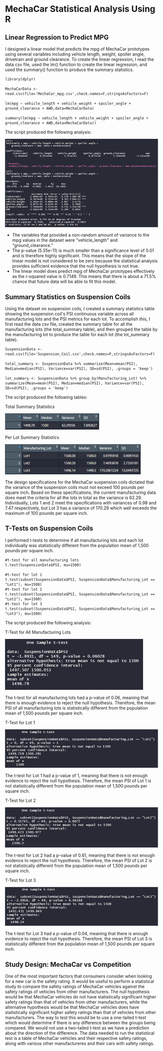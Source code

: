 # MechaCar Statistical Analysis Using R

## Linear Regression to Predict MPG
I designed a linear model that predicts the mpg of MechaCar prototypes using several variables including vehicle length, weight, spoiler angle, drivetrain and ground clearance. To create the linear regression, I read the data csv file, used the lm() function to create the linear regression, and used the summary() function to produce the summary statistics.

```
library(dplyr)

MechaCarData <- read.csv(file='MechaCar_mpg.csv',check.names=F,stringsAsFactors=F)

lm(mpg ~ vehicle_length + vehicle_weight + spoiler_angle + ground_clearance + AWD,data=MechaCarData)

summary(lm(mpg ~ vehicle_length + vehicle_weight + spoiler_angle + ground_clearance + AWD,data=MechaCarData))
```

The script produced the following analysis:

![Linear Regression MPG](/Resources/linreg_mpg.PNG)

 - The variables that provided a non-random amount of variance to the mpg values in the dataset were "vehicle_length" and "ground_clearance."
 - The p-value (5.35e-11) is much smaller than a significance level of 0.01 and is therefore highly significant. This means that the slope of the linear model is not considered to be zero because the statistical analysis provides sufficient evidence that the null hypothesis is not true.
 - The linear model does predict mpg of MechaCar prototypes effectively as the r-squared value is 0.7149. This means that there is about a 71.5% chance that future data will be able to fit this model.

## Summary Statistics on Suspension Coils
Using the dataset on suspension coils, I created a summary statistics table showing the suspension coil's PSI continuous variable across all manufacturing lots and the PSI metrics for each lot. To accomplish this, I first read the data csv file, created the summary table for all the manufacturing lots (the total_summary table), and then grouped the table by the manufacturing lot to produce the table for each lot (the lot_summary table).

```
SuspensionData <- read.csv(file='Suspension_Coil.csv',check.names=F,stringsAsFactors=F)

total_summary <- SuspensionData %>% summarize(Mean=mean(PSI), Median=median(PSI), Variance=var(PSI), SD=sd(PSI), .groups = 'keep')

lot_summary <- SuspensionData %>% group_by(Manufacturing_Lot) %>% summarize(Mean=mean(PSI), Median=median(PSI), Variance=var(PSI), SD=sd(PSI), .groups = 'keep')
```

The script produced the following tables:

Total Summary Statistics

![Total Summary](/Resources/totalsummary.PNG)

Per Lot Summary Statistics

![Lot Summary](/Resources/lotsummary.PNG)

The design specifications for the MechaCar suspension coils dictated that the variance of the suspension coils must not exceed 100 pounds per square inch. Based on these specifications, the current manufacturing data does meet the criteria for all the lots in total as the variance is 62.29. Individually, Lots 1 and 2 meet the specifications with variances of 0.98 and 7.47 respectively, but Lot 3 has a variance of 170.29 which well exceeds the maximum of 100 pounds per square inch.

## T-Tests on Suspension Coils
I performed t-tests to determine if all manufacturing lots and each lot individually was statistically different from the population mean of 1,500 pounds per square inch.

```
#t-test for all manufacturing lots
t.test(SuspensionData$PSI, mu=1500)

#t-test for lot 1
t.test(subset(SuspensionData$PSI, SuspensionData$Manufacturing_Lot == "Lot1"), mu=1500)
#t-test for lot 2
t.test(subset(SuspensionData$PSI, SuspensionData$Manufacturing_Lot == "Lot2"), mu=1500)
#t-test for lot 3
t.test(subset(SuspensionData$PSI, SuspensionData$Manufacturing_Lot == "Lot3"), mu=1500)
```

The script produced the following analysis:

T-Test for All Manufacturing Lots

![T-Test All](/Resources/ttest_all.PNG)

The t-test for all manufacturing lots had a p-value of 0.06, meaning that there is enough evidence to reject the null hypothesis. Therefore, the mean PSI of all manufacturing lots is statistically different from the population mean of 1,500 pounds per square inch.

T-Test for Lot 1

![T-Test Lot 1](/Resources/ttest_lot1.PNG)

The t-test for Lot 1 had a p-value of 1, meaning that there is not enough evidence to reject the null hypothesis. Therefore, the mean PSI of Lot 1 is not statistically different from the population mean of 1,500 pounds per square inch.

T-Test for Lot 2

![T-Test Lot 2](/Resources/ttest_lot2.PNG)

The t-test for Lot 2 had a p-value of 0.61, meaning that there is not enough evidence to reject the null hypothesis. Therefore, the mean PSI of Lot 2 is not statistically different from the population mean of 1,500 pounds per square inch.

T-Test for Lot 3

![T-Test Lot 3](/Resources/ttest_lot3.PNG)

The t-test for Lot 3 had a p-value of 0.04, meaning that there is enough evidence to reject the null hypothesis. Therefore, the mean PSI of Lot 3 is statistically different from the population mean of 1,500 pounds per square inch.

## Study Design: MechaCar vs Competition
One of the most important factors that consumers consider when looking for a new car is the safety rating. It would be useful to perform a statistical study to compare the safety ratings of MechaCar vehicles against the safety ratings of vehicles from other manufacturers. The null hypothesis would be that MechaCar vehicles do not have statistically significant higher safety ratings than that of vehicles from other manufacturers, while the alternative hypothesis would be that MechaCar vehicles does have statistically significant higher safety ratings than that of vehicles from other manufacturers. The way to test this would be to use a one-tailed t-test which would determine if there is any difference between the groups being compared. We would not use a two-tailed t-test as we have a prediction about the direction of the difference. The data needed to run the statistical test is a table of MechaCar vehicles and their respective safety ratings, along with various other manufactureres and their cars with safety ratings.
